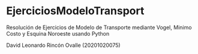 # EjerciciosModeloTransport

Resolución de Ejercicios de Modelo de Transporte mediante Vogel, Minimo Costo y Esquina Noroeste usando Python

David Leonardo Rincón Ovalle (20201020075)
